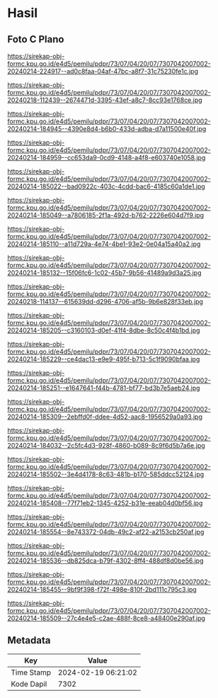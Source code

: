 # Hasil

## Foto C Plano

https://sirekap-obj-formc.kpu.go.id/e4d5/pemilu/pdpr/73/07/04/20/07/7307042007002-20240214-224917--ad0c8faa-04af-47bc-a8f7-31c75230fe1c.jpg

https://sirekap-obj-formc.kpu.go.id/e4d5/pemilu/pdpr/73/07/04/20/07/7307042007002-20240218-112439--2674471d-3395-43ef-a8c7-8cc93e1768ce.jpg

https://sirekap-obj-formc.kpu.go.id/e4d5/pemilu/pdpr/73/07/04/20/07/7307042007002-20240214-184945--4390e8d4-b6b0-433d-adba-d7a11500e40f.jpg

https://sirekap-obj-formc.kpu.go.id/e4d5/pemilu/pdpr/73/07/04/20/07/7307042007002-20240214-184959--cc653da9-0cd9-4148-a4f8-e603740e1058.jpg

https://sirekap-obj-formc.kpu.go.id/e4d5/pemilu/pdpr/73/07/04/20/07/7307042007002-20240214-185022--bad0922c-403c-4cdd-bac6-4185c60a1de1.jpg

https://sirekap-obj-formc.kpu.go.id/e4d5/pemilu/pdpr/73/07/04/20/07/7307042007002-20240214-185049--a7806185-2f1a-492d-b762-2226e604d7f9.jpg

https://sirekap-obj-formc.kpu.go.id/e4d5/pemilu/pdpr/73/07/04/20/07/7307042007002-20240214-185110--a11d729a-4e74-4be1-93e2-0e04a15a40a2.jpg

https://sirekap-obj-formc.kpu.go.id/e4d5/pemilu/pdpr/73/07/04/20/07/7307042007002-20240214-185132--15f06fc6-1c02-45b7-9b56-41489a9d3a25.jpg

https://sirekap-obj-formc.kpu.go.id/e4d5/pemilu/pdpr/73/07/04/20/07/7307042007002-20240218-114137--615639dd-d296-4706-af5b-9b6e828f33eb.jpg

https://sirekap-obj-formc.kpu.go.id/e4d5/pemilu/pdpr/73/07/04/20/07/7307042007002-20240214-185205--c3160103-d0ef-41f4-8dbe-8c50c4f4b1bd.jpg

https://sirekap-obj-formc.kpu.go.id/e4d5/pemilu/pdpr/73/07/04/20/07/7307042007002-20240214-185229--ce4dac13-e9e9-495f-b713-5c1f9090bfaa.jpg

https://sirekap-obj-formc.kpu.go.id/e4d5/pemilu/pdpr/73/07/04/20/07/7307042007002-20240214-185251--e1647641-f44b-4781-bf77-bd3b7e5aeb24.jpg

https://sirekap-obj-formc.kpu.go.id/e4d5/pemilu/pdpr/73/07/04/20/07/7307042007002-20240214-185309--2ebffd0f-ddee-4d52-aac8-1956529a0a93.jpg

https://sirekap-obj-formc.kpu.go.id/e4d5/pemilu/pdpr/73/07/04/20/07/7307042007002-20240214-184032--2c5fc4d3-928f-4860-b089-8c9f6d5b7a6e.jpg

https://sirekap-obj-formc.kpu.go.id/e4d5/pemilu/pdpr/73/07/04/20/07/7307042007002-20240214-185502--3e4d4178-8c63-481b-b170-585ddcc52124.jpg

https://sirekap-obj-formc.kpu.go.id/e4d5/pemilu/pdpr/73/07/04/20/07/7307042007002-20240214-185408--77f71eb2-1345-4252-b31e-eeab04d0bf56.jpg

https://sirekap-obj-formc.kpu.go.id/e4d5/pemilu/pdpr/73/07/04/20/07/7307042007002-20240214-185554--8e743372-04db-49c2-af22-a2153cb250af.jpg

https://sirekap-obj-formc.kpu.go.id/e4d5/pemilu/pdpr/73/07/04/20/07/7307042007002-20240214-185536--db825dca-b79f-4302-8ff4-488df8d0be56.jpg

https://sirekap-obj-formc.kpu.go.id/e4d5/pemilu/pdpr/73/07/04/20/07/7307042007002-20240214-185455--9bf9f398-f72f-498e-810f-2bd111c795c3.jpg

https://sirekap-obj-formc.kpu.go.id/e4d5/pemilu/pdpr/73/07/04/20/07/7307042007002-20240214-185509--27c4e4e5-c2ae-488f-8ce8-a48400e290af.jpg


## Metadata

| Key        | Value               |
| ---------- | ------------------- |
| Time Stamp | 2024-02-19 06:21:02 |
| Kode Dapil | 7302                |



